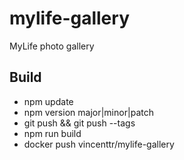 # mylife-gallery
MyLife photo gallery

## Build
 - npm update
 - npm version major|minor|patch
 - git push && git push --tags
 - npm run build
 - docker push vincenttr/mylife-gallery
